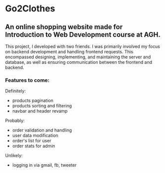 # Go2Clothes

An online shopping website made for Introduction to Web Development course at AGH.
---
This project, I developed with two friends. I was primarily involved my focus on backend development and handling frontend requests. This encompassed designing, implementing, and maintaining the server and database, as well as ensuring communication between the frontend and backend.

### Features to come:

Definitely:
- products pagination
- products sorting and filtering
- navbar and header revamp

Probably:
- order validation and handling
- user data modification
- order's list for user
- order stats for admin

Unlikely:
- logging in via gmail, fb, tweeter

